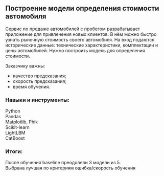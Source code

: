 ## Построение модели определения стоимости автомобиля

Сервис по продаже автомобилей с пробегом разрабатывает приложение для привлечения новых клиентов. В нём можно быстро узнать рыночную стоимость своего автомобиля. На вход подаются исторические данные: технические характеристики, комплектации и цены автомобилей. Нужно построить модель для определения стоимости.

Заказчику важны:  
- качество предсказания;
- скорость предсказания;
- время обучения.

### Навыки и инструменты:  
Python  
Pandas  
Matplotlib, Phik  
Scikit-learn  
LightLBM  
CatBoost  

### Итоги:
После обучения baseline преодолели 3 модели из 5.  
Выбрана лучшая по критериям ошибка/скорость обучения



